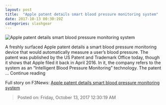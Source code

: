 ```yaml
---
layout: post
title:  "Apple patent details smart blood pressure monitoring system"
date: 2017-10-13 00:30:19Z
categories: slashgear
---
```


![Apple patent details smart blood pressure monitoring system](https://c.slashgear.com/wp-content/uploads/2017/10/ecg-2270728_1280.jpg)

A freshly surfaced Apple patent details a smart blood pressure monitoring device that would automatically measure a user’s blood pressure. The patent was published by the US Patent and Trademark Office today, though it shows that Apple filed it back in April 2016. In it, the company refers to the system as an “Intelligent Blood Pressure Monitoring” technology. The patent … Continue reading


Full story on F3News: [Apple patent details smart blood pressure monitoring system](http://www.f3nws.com/n/SkKzKB)

> Posted on: Friday, October 13, 2017 12:30:19 AM
